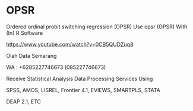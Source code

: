 # OPSR
Ordered ordinal probit switching regression (OPSR) Use opsr (OPSR) With (In) R Software

https://www.youtube.com/watch?v=0CB5QUDZuq8

Olah Data Semarang

WA : +6285227746673 (085227746673)

Receive Statistical Analysis Data Processing Services Using

SPSS, AMOS, LISREL, Frontier 4.1, EVIEWS, SMARTPLS, STATA

DEAP 2.1, ETC

